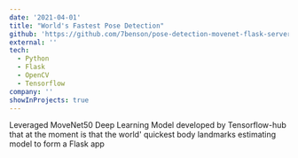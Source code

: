 ```yaml
---
date: '2021-04-01'
title: "World's Fastest Pose Detection"
github: 'https://github.com/7benson/pose-detection-movenet-flask-server'
external: ''
tech:
  - Python
  - Flask
  - OpenCV
  - Tensorflow
company: ''
showInProjects: true
---
```


Leveraged MoveNet50 Deep Learning Model developed by Tensorflow-hub that at the moment is that the world' quickest body landmarks estimating model to form a Flask app